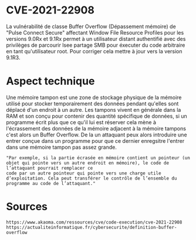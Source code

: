# CVE-2021-22908
La vulnérabilité de classe Buffer Overflow (Dépassement mémoire) de "Pulse Connect Secure" affectant Window File Resource Profiles pour les versions 9.0Rx et 9.1Rx permet à un utilisateur distant authentifié avec des privilèges de parcourir lsee partage SMB pour éxecuter du code arbitraire en tant qu'utilisateur root. Pour corriger cela mettre à jour vers la version 9.1R3.

# Aspect technique
    
Une mémoire tampon est une zone de stockage physique de la mémoire utilisé pour stocker temporairement des données pendant qu'elles sont déplacé d'un endroit à un autre. 
Les tampons vivent en générale dans la RAM et son conçu pour contenir des quantité spécifique de données, si un programme écrit plus que ce qu'il lui est réserver cela mène à 
l'écrassement des données de la mémoire adjacent à la mémoire tampons c'est alors un Buffer Overflow. 
De la un attaquant peux alors introduire une entrer conçue dans un programme pour que ce dernier enregsitre l'entrer dans une mémoire tampon pas assez grande.

    "Par exemple, si la partie écrasée en mémoire contient un pointeur (un objet qui pointe vers un autre endroit en mémoire), le code de l’attaquant pourrait remplacer ce 
    code par un autre pointeur qui pointe vers une charge utile d’exploitation. Cela peut transférer le contrôle de l’ensemble du programme au code de l’attaquant."
# Sources
    https://www.akaoma.com/ressources/cve/code-execution/cve-2021-22908
    https://actualiteinformatique.fr/cybersecurite/definition-buffer-overflow